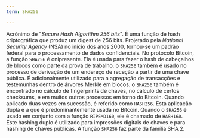 ```yaml
---
term: SHA256

---
```

Acrónimo de "*Secure Hash Algorithm 256 bits*". É uma função de hash criptográfica que produz um digest de 256 bits. Projetado pela *National Security Agency* (NSA) no início dos anos 2000, tornou-se um padrão federal para o processamento de dados confidenciais. No protocolo Bitcoin, a função `SHA256` é onipresente. Ela é usada para fazer o hash de cabeçalhos de blocos como parte da prova de trabalho. o `SHA256` também é usado no processo de derivação de um endereço de receção a partir de uma chave pública. É adicionalmente utilizado para a agregação de transacções e testemunhas dentro de árvores Merkle em blocos. o `SHA256` também é encontrado no cálculo de fingerprints de chaves, no cálculo de certos checksums, e em muitos outros processos em torno do Bitcoin. Quando aplicado duas vezes em sucessão, é referido como `HASH256`. Esta aplicação dupla é a que é predominantemente usada no Bitcoin. Quando o `SHA256` é usado em conjunto com a função `RIPEMD160`, ele é chamado de `HASH160`. Este hashing duplo é utilizado para impressões digitais de chaves e para hashing de chaves públicas. A função `SHA256` faz parte da família SHA 2.